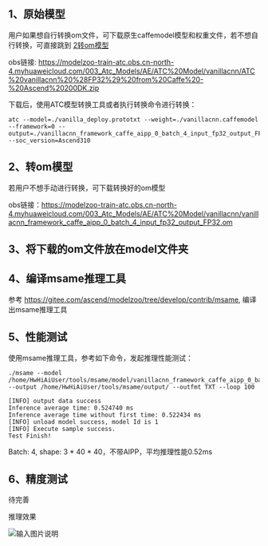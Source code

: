## 1、原始模型
用户如果想自行转换om文件，可下载原生caffemodel模型和权重文件，若不想自行转换，可直接跳到 [2转om模型](#转om模型) 

obs链接: https://modelzoo-train-atc.obs.cn-north-4.myhuaweicloud.com/003_Atc_Models/AE/ATC%20Model/vanillacnn/ATC%20vanillacnn%20%28FP32%29%20from%20Caffe%20-%20Ascend%20200DK.zip


下载后，使用ATC模型转换工具或者执行转换命令进行转换：
```
atc --model=./vanilla_deploy.prototxt --weight=./vanillacnn.caffemodel --framework=0 --output=./vanillacnn_framework_caffe_aipp_0_batch_4_input_fp32_output_FP32 --soc_version=Ascend310
```


## 2、转om模型
若用户不想手动进行转换，可下载转换好的om模型

obs链接：https://modelzoo-train-atc.obs.cn-north-4.myhuaweicloud.com/003_Atc_Models/AE/ATC%20Model/vanillacnn/vanillacnn_framework_caffe_aipp_0_batch_4_input_fp32_output_FP32.om


## 3、将下载的om文件放在model文件夹

## 4、编译msame推理工具
参考 https://gitee.com/ascend/modelzoo/tree/develop/contrib/msame, 编译出msame推理工具

## 5、性能测试
使用msame推理工具，参考如下命令，发起推理性能测试： 

```
./msame --model /home/HwHiAiUser/tools/msame/model/vanillacnn_framework_caffe_aipp_0_batch_4_input_fp32_output_FP32.om --output /home/HwHiAiUser/tools/msame/output/ --outfmt TXT --loop 100
```
```
[INFO] output data success
Inference average time: 0.524740 ms
Inference average time without first time: 0.522434 ms
[INFO] unload model success, model Id is 1
[INFO] Execute sample success.
Test Finish!
```
Batch: 4, shape: 3 * 40 * 40，不带AIPP，平均推理性能0.52ms

## 6、精度测试
待完善

推理效果

![输入图片说明](https://images.gitee.com/uploads/images/2020/1116/160149_83c721c6_8113712.jpeg "e269decb-5f25-4d8c-e4df-3fb98da9d306.jpg")
